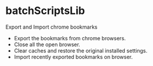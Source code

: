 # batchScriptsLib

Export and Import chrome bookmarks
-	Export the bookmarks from chrome browsers.
-	Close all the open browser.
-	Clear caches and restore the original installed settings.
-	Import recently exported bookmarks on browser.

